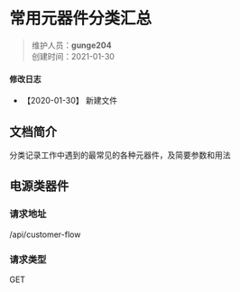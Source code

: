# 常用元器件分类汇总
>维护人员：**gunge204**  
>创建时间：2021-01-30
#### 修改日志
- 【2020-01-30】  新建文件

## 文档简介
分类记录工作中遇到的最常见的各种元器件，及简要参数和用法  

## 电源类器件

### 请求地址
/api/customer-flow

### 请求类型
GET


